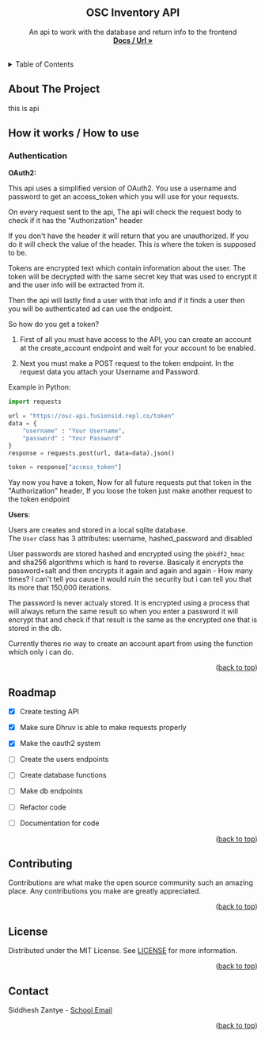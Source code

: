 <div id="top"></div>
<br />
<div align="center">
  <!-- <a href="">
    <img src="images/logo.png" alt="Logo" width="80" height="80">
  </a> -->

  <h2 align="center">OSC Inventory API</h3>

  <p align="center">
    An api to work with the database and return info to the frontend
    <br />
    <a href="https://osc-api.fusionsid.repl.co/docs"><strong>Docs / Url »</strong></a>
    <br />
    <br />
  </p>
</div>


<details>
  <summary>Table of Contents</summary>
  <ol>
    <li><a href="#about-the-project">About The Project</a></li>
    <li><a href="#roadmap">Roadmap</a></li>
    <li><a href="#contributing">Contributing</a></li>
    <li><a href="#license">License</a></li>
    <li><a href="#contact">Contact</a></li>
  </ol>
</details>


## About The Project

this is api

## How it works / How to use

### Authentication

**OAuth2:**

This api uses a simplified version of OAuth2. You use a username and password to get an access_token which you will use for your requests.

On every request sent to the api, The api will check the request body to check if it has the "Authorization" header

If you don't have the header it will return that you are unauthorized. If you do it will check the value of the header. This is where the token is supposed to be.

Tokens are encrypted text which contain information about the user. The token will be decrypted with the same secret key that was used to encrypt it and the user info will be extracted from it.  

Then the api will lastly find a user with that info and if it finds a user then you will be authenticated ad can use the endpoint.

So how do you get a token?

1. First of all you must have access to the API, you can create an account at the create_account endpoint and wait for your account to be enabled.

2. Next you must make a POST request to the token endpoint. In the request data you attach your Username and Password.  

Example in Python:
```py
import requests

url = "https://osc-api.fusionsid.repl.co/token"
data = {
    "username" : "Your Username",
    "password" : "Your Password"
}
response = requests.post(url, data=data).json()

token = response["access_token"]
```

Yay now you have a token, Now for all future requests put that token in the "Authorization" header, If you loose the token just make another request to the token endpoint


**Users**:

Users are creates and stored in a local sqlite database.  
The `User` class has 3 attributes: username, hashed_password and disabled

User passwords are stored hashed and encrypted using the `pbkdf2_hmac` and sha256 algorithms which is hard to reverse. Basicaly it encrypts the password+salt and then encrypts it again and again and again - How many times? I can't tell you cause it would ruin the security but i can tell you that its more that 150,000 iterations.

The password is never actualy stored. It is encrypted using a process that will always return the same result so when you enter a password it will encrypt that and check if that result is the same as the encrypted one that is stored in the db.

Currently theres no way to create an account apart from using the function which only i can do.

<p align="right">(<a href="#top">back to top</a>)</p>

## Roadmap

- [x] Create testing API

- [x] Make sure Dhruv is able to make requests properly

- [x] Make the oauth2 system

- [ ] Create the users endpoints

- [ ] Create database functions

- [ ] Make db endpoints

- [ ] Refactor code

- [ ] Documentation for code

<p align="right">(<a href="#top">back to top</a>)</p>


## Contributing

Contributions are what make the open source community such an amazing place. Any contributions you make are greatly appreciated.

<p align="right">(<a href="#top">back to top</a>)</p>


## License

Distributed under the MIT License. See [LICENSE](/LICENCE) for more information.

<p align="right">(<a href="#top">back to top</a>)</p>


## Contact

Siddhesh Zantye - [School Email](mailto:st22209@ormiston.school.nz)

<p align="right">(<a href="#top">back to top</a>)</p>

